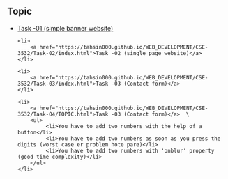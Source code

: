 
## Topic
<ul>
    <li> 
        <a href="https://tahsin000.github.io/WEB_DEVELOPMENT/CSE-3532/Task-01/index.html">Task -01 (simple banner website)</a>  
    </li>

    <li> 
        <a href="https://tahsin000.github.io/WEB_DEVELOPMENT/CSE-3532/Task-02/index.html">Task -02 (single page website)</a>  
    </li>

    <li> 
        <a href="https://tahsin000.github.io/WEB_DEVELOPMENT/CSE-3532/Task-03/index.html">Task -03 (Contact form)</a>  
    </li>

    <li> 
        <a href="https://tahsin000.github.io/WEB_DEVELOPMENT/CSE-3532/Task-04/TOPIC.html">Task -03 (Contact form)</a>  \
        <ul>
             <li>You have to add two numbers with the help of a button</li>
             <li>You have to add two numbers as soon as you press the digits (worst case er problem hote pare)</li>
             <li>You have to add two numbers with 'onblur' property (good time complexity)</li>
        </ul>
    </li>
</ul>

